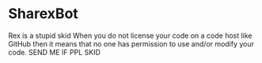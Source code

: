 # SharexBot
Rex is a stupid skid
When you do not license your code on a code host like GitHub then it means that no one has permission to use and/or modify your code.
SEND ME IF PPL SKID 

